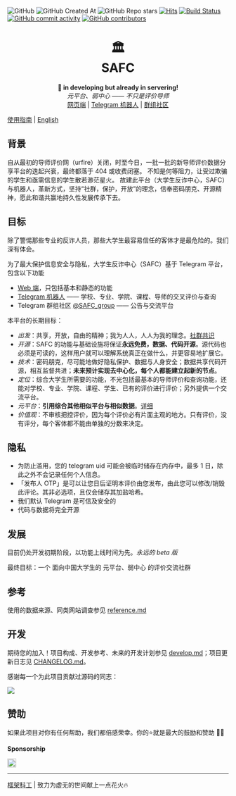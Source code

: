 ![GitHub](https://img.shields.io/github/license/framist/SAFC-bot?style=flat-square)
![GitHub Created At](https://img.shields.io/github/created-at/framist/SAFC-bot?style=flat-square&color=lightgrey)
![GitHub Repo stars](https://img.shields.io/github/stars/framist/SAFC-bot?style=flat-square)
[![Hits](https://hits.seeyoufarm.com/api/count/incr/badge.svg?url=https%3A%2F%2Fframist.github.io%2Fsafc%2F&count_bg=%23E83E8C&title_bg=%23555555&icon=&icon_color=%23E7E7E7&title=views&edge_flat=true)](https://hits.seeyoufarm.com)
[![Build Status](https://img.shields.io/github/actions/workflow/status/framist/SAFC-bot/ci.yml?branch=main&style=flat-square)](https://github.com/framist/SAFC-bot/actions)
[![GitHub commit activity](https://img.shields.io/github/commit-activity/y/framist/SAFC-bot?style=flat-square)](https://github.com/framist/SAFC-bot/graphs/commit-activity)
[![GitHub contributors](https://img.shields.io/github/contributors/framist/SAFC-bot?style=flat-square)](https://github.com/framist/SAFC-bot/graphs/contributors)




<div align="center">
  <h1>🏛️<br/>SAFC</h1>
  <b>🧪 in developing but already in servering!</b><br/>
  <i>元平台、弱中心 —— 不只是评价导师</i><br/>
  <!-- <a href="https://t.me/SAFC_bot"><del>Telegram 机器人</del></a> | --> 
  <a href="https://safc-web.vercel.app/">网页端</a> |
  <a href="https://t.me/SAFC_bak_bot">Telegram 机器人</a> |
  <a href="https://t.me/SAFC_group">群组社区</a><br/> 
</div>



[使用指南](doc/usage.md) | [English](doc/README_en.md)

## 背景

自从最初的导师评价网（urfire）关闭，时至今日，一批一批的新导师评价数据分享平台的迭起兴衰，最终都落于 404 或收费闭塞。
不知是何等阻力，让受过欺骗的学生和亟需信息的学生散若渺茫星火。
故建此平台（大学生反诈中心，SAFC）与机器人，革新方式，坚持“社群，保护，开放”的理念，信奉密码朋克、开源精神，愿此和谐共赢地持久性发展传承下去。

## 目标

除了警惕那些专业的反诈人员，那些大学生最容易信任的客体才是最危险的。我们深有体会。

为了最大保护信息安全与隐私，大学生反诈中心（SAFC）基于 Telegram 平台，包含以下功能

* [Web 端](doc/usage.md#web-端列表)，只包括基本和静态的功能
* [Telegram 机器人](doc/usage.md#telegram-bot-列表) —— 学校、专业、学院、课程、导师的交叉评价与查询
* Telegram 群组社区 [@SAFC_group](https://t.me/SAFC_group) —— 公告与交流平台

本平台的长期目标：

* _出发_：共享，开放，自由的精神；我为人人，人人为我的理念。[社群共识](doc/community.md)
* _开源_：SAFC 的功能与基础设施将保证**永远免费，数据、代码开源**。源代码也必须是可读的，这样用户就可以理解系统真正在做什么，并更容易地扩展它。
* _技术_：密码朋克，尽可能地做好隐私保护、数据与人身安全；数据共享代码开源，相互监督共进；**未来预计实现去中心化，每个人都能建立起新的节点**。
* _定位_：综合大学生所需要的功能，不光包括最基本的导师评价和查询功能，还能对学校、专业、学院、课程、学生、已有的评价进行评价；另外提供一个交流平台。
* _元平台_：**引用综合其他相似平台与相似数据**。[详细](doc/meta.md)
* _价值观_：不审核把控评价，因为每个评价必有片面主观的地方。只有评价，没有评分，每个客体都不能由单独的分数来决定。

## 隐私

- 为防止滥用，您的 telegram uid 可能会被临时储存在内存中，最多 1 日，除此之外不会记录任何个人信息。
- 「发布人 OTP」是可以让您日后证明本评价由您发布，由此您可以修改/销毁此评论。其非必选项，且仅会储存其加盐哈希。
- 我们默认 Telegram 是可信及安全的
- 代码与数据将完全开源


## 发展

目前仍处开发初期阶段，以功能上线时间为先。*永远的 beta 版*

最终目标：一个 面向中国大学生的 元平台、弱中心 的评价交流社群

## 参考

使用的数据来源、同类网站调查参见 [reference.md](doc/reference.md) 

## 开发

期待您的加入！项目构成、开发参考、未来的开发计划参见 [develop.md](doc/develop.md)；项目更新日志见 [CHANGELOG.md](CHANGELOG.md)。

感谢每一个为此项目贡献过源码的同志：

<a href="https://github.com/framist/SAFC-bot/contributors">
  <img src="https://contrib.rocks/image?repo=framist/SAFC-bot" />
</a>

## 赞助

如果此项目对你有任何帮助，我们都倍感荣幸。你的⭐就是最大的鼓励和赞助 🌟✨

**Sponsorship**

[<img src="https://api.gitsponsors.com/api/badge/img?id=685096188" height="20">](https://api.gitsponsors.com/api/badge/link?p=HNnVIAYtDk6Q8P0B9KDyRlGc/MWFCkqf3nGDuitPmZebtIiIBP9989R/s5F7dfdGV8nQqKl0enZyt185BTiqJgz5X4uKTxvb03PQdfE18dg/fJfBVCBL4xeMoQ0WWDjxCTKKxM328PFKhiKKUTGUIg==)

---



[框架科工](https://craft.framist.top/) | 致力为虚无的世间献上一点花火🔥
